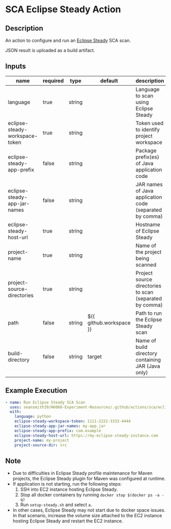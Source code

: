 # SCA Eclipse Steady Action

## Description

An action to configure and run an [Eclipse Steady](https://projects.eclipse.org/projects/technology.steady) SCA scan.

JSON result is uploaded as a build artifact.

## Inputs

| name                           | required | type   | default                 | description                                             |
|--------------------------------| -------- | ------ |-------------------------|---------------------------------------------------------|
| language                       | true     | string |                         | Language to scan using Eclipse Steady                   |
| eclipse-steady-workspace-token | true     | string |                         | Token used to identify project workspace                |
| eclipse-steady-app-prefix      | false    | string |                         | Package prefix(es) of Java application code             |
| eclipse-steady-app-jar-names   | false    | string |                         | JAR names of Java application code (separated by comma) |
| eclipse-steady-host-url        | true     | string |                         | Hostname of Eclipse Steady                              |
| project-name                   | true     | string |                         | Name of the project being scanned                       |
| project-source-directories     | true     | string |                         | Project source directories to scan (separated by comma) |
| path                           | false    | string | ${{ github.workspace }} | Path to run the Eclipse Steady scan                     |
| build-directory                | false    | string | target                  | Name of build directory containing JAR (Java only)      |

## Example Execution

```yaml
- name: Run Eclipse Steady SCA Scan
  uses: seansmith39/H6060-Experiment-Resources/.github/actions/sca/eclipse-steady
  with:
    language: python
    eclipse-steady-workspace-token: 1111-2222-3333-4444
    eclipse-steady-app-jar-names: my-app.jar
    eclipse-steady-app-prefix: com.example
    eclipse-steady-host-url: https://my-eclipse-steady-instance.com
    project-name: my-project
    project-source-dir: src
```

## Note

- Due to difficulties in Eclipse Steady profile maintenance for Maven projects, the Eclipse Steady plugin for Maven was configured at runtime.
- If application is not starting, run the following steps:
  1. SSH into EC2 instance hosting Eclipse Steady.
  2. Stop all docker containers by running `docker stop $(docker ps -a -q)`
  3. Run `setup-steady.sh` and select `a`.
- In other cases, Eclipse Steady may not start due to docker space issues. In that scenario, increase the volume size attached to the EC2 instance hosting Eclipse Steady and restart the EC2 instance.
